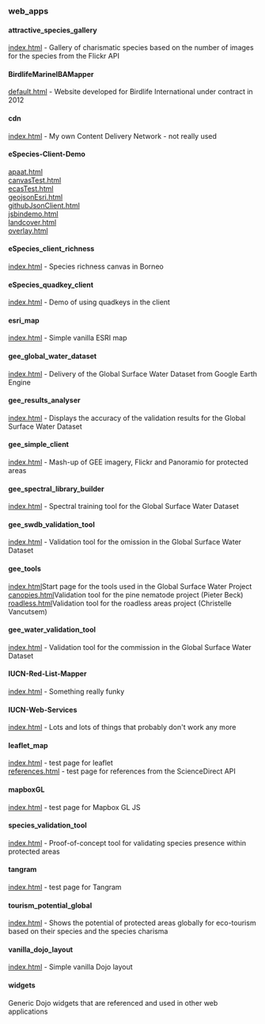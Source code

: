 ### web_apps
#### attractive_species_gallery 
<a href='http://andrewcottam.github.io/web_apps/attractive_species_gallery/index.html' target='_blank'>index.html</a> - Gallery of charismatic species based on the number of images for the species from the Flickr API</br>
#### BirdlifeMarineIBAMapper
<a href='https://andrewcottam.github.io/web_apps/BirdlifeMarineIBAMapper/default.html' target='_blank'>default.html</a> - Website developed for Birdlife International under contract in 2012</br>
#### cdn
<a href='https://andrewcottam.github.io/web_apps/cdn/index.html' target='_blank'>index.html</a> - My own Content Delivery Network - not really used</br>
#### eSpecies-Client-Demo
<a href='https://andrewcottam.github.io/web_apps/eSpecies-Client-Demo/apaat.html' target='_blank'>apaat.html</a></br>
<a href='https://andrewcottam.github.io/web_apps/eSpecies-Client-Demo/canvasTest.html' target='_blank'>canvasTest.html</a></br>
<a href='https://andrewcottam.github.io/web_apps/eSpecies-Client-Demo/ecasTest.html' target='_blank'>ecasTest.html</a></br>
<a href='https://andrewcottam.github.io/web_apps/eSpecies-Client-Demo/geojsonEsri.html' target='_blank'>geojsonEsri.html</a></br>
<a href='https://andrewcottam.github.io/web_apps/eSpecies-Client-Demo/githubJsonClient.html' target='_blank'>githubJsonClient.html</a></br>
<a href='https://andrewcottam.github.io/web_apps/eSpecies-Client-Demo/jsbindemo.html' target='_blank'>jsbindemo.html</a></br>
<a href='https://andrewcottam.github.io/web_apps/eSpecies-Client-Demo/landcover.html' target='_blank'>landcover.html</a></br>
<a href='https://andrewcottam.github.io/web_apps/eSpecies-Client-Demo/overlay.html' target='_blank'>overlay.html</a></br>
#### eSpecies_client_richness
<a href='https://andrewcottam.github.io/web_apps/eSpecies_client_richness/index.html' target='_blank'>index.html</a> - Species richness canvas in Borneo</br>
#### eSpecies_quadkey_client
<a href='https://andrewcottam.github.io/web_apps/eSpecies_quadkey_client/index.html' target='_blank'>index.html</a> - Demo of using quadkeys in the client</br>
#### esri_map
<a href='https://andrewcottam.github.io/web_apps/esri_map/index.html' target='_blank'>index.html</a> - Simple vanilla ESRI map</br>
#### gee_global_water_dataset
<a href='https://andrewcottam.github.io/web_apps/gee_global_water_dataset/index.html' target='_blank'>index.html</a> - Delivery of the Global Surface Water Dataset from Google Earth Engine</br>
#### gee_results_analyser
<a href='https://andrewcottam.github.io/web_apps/gee_results_analyser/index.html' target='_blank'>index.html</a> - Displays the accuracy of the validation results for the Global Surface Water Dataset</br>
#### gee_simple_client
<a href='https://andrewcottam.github.io/web_apps/gee_simple_client/index.html?wdpaid=780' target='_blank'>index.html</a> - Mash-up of GEE imagery, Flickr and Panoramio for protected areas</br>
#### gee_spectral_library_builder
<a href='https://andrewcottam.github.io/web_apps/gee_spectral_library_builder/index.html' target='_blank'>index.html</a> - Spectral training tool for the Global Surface Water Dataset</br>
#### gee_swdb_validation_tool
<a href='https://andrewcottam.github.io/web_apps/gee_swdb_validation_tool/index.html' target='_blank'>index.html</a> - Validation tool for the omission in the Global Surface Water Dataset</br>
#### gee_tools
<a href='https://andrewcottam.github.io/web_apps/gee_tools/index.html' target='_blank'>index.html</a>Start page for the tools used in the Global Surface Water Project</br>
<a href='https://andrewcottam.github.io/web_apps/gee_tools/canopies.html' target='_blank'>canopies.html</a>Validation tool for the pine nematode project (Pieter Beck)</br>
<a href='https://andrewcottam.github.io/web_apps/gee_tools/roadless.html' target='_blank'>roadless.html</a>Validation tool for the roadless areas project (Christelle Vancutsem)</br>
#### gee_water_validation_tool
<a href='https://andrewcottam.github.io/web_apps/gee_water_validation_tool/index.html' target='_blank'>index.html</a> - Validation tool for the commission in the Global Surface Water Dataset</br>
#### IUCN-Red-List-Mapper
<a href='https://andrewcottam.github.io/web_apps/IUCN-Red-List-Mapper/index.html' target='_blank'>index.html</a> - Something really funky</br>
#### IUCN-Web-Services
<a href='https://andrewcottam.github.io/web_apps/IUCN-Web-Services/index.html' target='_blank'>index.html</a> - Lots and lots of things that probably don't work any more</br>
#### leaflet_map
<a href='https://andrewcottam.github.io/web_apps/leaflet_map/index.html' target='_blank'>index.html</a> - test page for leaflet</br>
<a href='https://andrewcottam.github.io/web_apps/leaflet_map/references.html' target='_blank'>references.html</a> - test page for references from the ScienceDirect API
#### mapboxGL
<a href='https://andrewcottam.github.io/web_apps/mapboxGL/index.html' target='_blank'>index.html</a> - test page for Mapbox GL JS</br>
#### species_validation_tool
<a href='https://andrewcottam.github.io/web_apps/species_validation_tool/index.html' target='_blank'>index.html</a> - Proof-of-concept tool for validating species presence within protected areas</br>
#### tangram
<a href='https://andrewcottam.github.io/web_apps/tangram/index.html' target='_blank'>index.html</a> - test page for Tangram</br>
#### tourism_potential_global
<a href='https://andrewcottam.github.io/web_apps/tourism_potential_global/index.html' target='_blank'>index.html</a> - Shows the potential of protected areas globally for eco-tourism based on their species and the species charisma</br>
#### vanilla_dojo_layout
<a href='https://andrewcottam.github.io/web_apps/vanilla_dojo_layout/index.html' target='_blank'>index.html</a> - Simple vanilla Dojo layout</br>
#### widgets
Generic Dojo widgets that are referenced and used in other web applications


